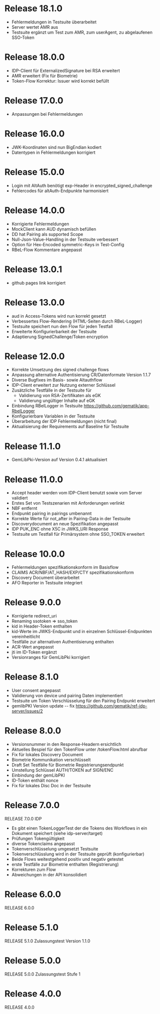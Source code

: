 # Release 18.1.0
- Fehlermeldungen in Testsuite überarbeitet
- Server wertet AMR aus
- Testsuite ergänzt um Test zum AMR, zum userAgent, zu abgelaufenen SSO-Token


# Release 18.0.0
- IDP-Client für ExternalizedSignature bei RSA erweitert
- AMR erweitert (Fix für Biometrie)
- Token-Flow Korrektur: Issuer wird korrekt befüllt

# Release 17.0.0
- Anpassungen bei Fehlermeldungen

# Release 16.0.0
- JWK-Koordinaten sind nun BigEndian kodiert
- Datentypen in Fehlermeldungen korrigiert

# Release 15.0.0
* Login mit AltAuth benötigt exp-Header in encrypted_signed_challenge
* Fehlercodes für altAuth-Endpunkte harmonisiert

# Release 14.0.0
* Korrigierte Fehlermeldungen
* MockClient kann AUD dynamisch befüllen
* DD hat Pairing als supported Scope
* Null-Json-Value-Handling in der Testsuite verbessert
* Option für Hex-Encoded symmetric-Keys in Test-Config
* RBeL-Flow Kommentare angepasst

# Release 13.0.1
* github pages link korrigiert

# Release 13.0.0
* aud in Access-Tokens wird nun korrekt gesetzt
* Verbessertes Flow-Rendering (HTML-Seiten durch RBeL-Logger)
* Testsuite speichert nun den Flow für jeden Testfall
* Erweiterte Konfigurierbarkeit der Testsuite
* Adaptierung SignedChallenge/Token encryption

# Release 12.0.0
* Korrekte Umsetzung des signed challenge flows
* Anpassung alternative Authentisierung CR/Datenformate Version 1.1.7
* Diverse Bugfixes im Basis- sowie Altauthflow 
* IDP-Client erweitert zur Nutzung externer Schlüssel
* Zusätzliche Testfälle in der Testsuite für 
  * Validierung von RSA-Zertifikaten als eGK
  * Validierung ungültiger Inhalte auf eGK
* Einbindung RBelLogger in Testsuite https://github.com/gematik/app-RbelLogger
* Konfigurierbare Variablen in der Testsuite 
* Überarbeitung der IDP Fehlermeldungen (nicht final)
* Aktualisierung der Requirements auf Baseline für Testsuite

# Release 11.1.0
* GemLibPki-Version auf Version 0.4.1 aktualisiert

# Release 11.0.0
* Accept header werden vom IDP-Client benutzt sowie vom Server validiert
* Erstes Set von Testszenarien mit Anforderungen verlinkt
* NBF entfernt
* Endpunkt pairing in pairings umbenannt
* Korrekte Werte für not_after in Pairing-Data in der Testsuite
* Discoverydocument an neue Spezifikation angepasst
* IDP PUK_ENC ohne X5C in JWKS_URI Response
* Testsuite um Testfall für Primärsystem ohne SSO_TOKEN erweitert

# Release 10.0.0
* Fehlermeldungen spezifikationskonform im Basisflow
* CLAIMS ACR/NBF/AT_HASH/EXP/CTY spezifikationskonform
* Discovery Document überarbeitet
* AFO Reporter in Testsuite integriert

# Release 9.0.0
- Korrigierte redirect_uri
- Renaming ssotoken => sso_token
- kid in Header-Token enthalten
- kid-Werte im JWKS-Endpunkt und in einzelnen Schlüssel-Endpunkten vereinheitlicht
- Testfälle zur alternativen Authentisierung enthalten
- ACR-Wert angepasst
- jti im ID-Token ergänzt
- Versionranges für GemLibPki korrigiert

# Release 8.1.0
- User consent angepasst
- Validierung von device und pairing Daten implementiert
- Testsuite um Token Verschlüsselung für den Pairing Endpunkt erweitert
- gemlibPKI Version update 
-- fix https://github.com/gematik/ref-idp-server/issues/2

# Release 8.0.0
- Versionsnummer in den Response-Headern ersichtlich
- Aktuelles Bespiel für den TokenFlow unter /tokenFlow.html abrufbar
- Fix für lokales Discovery Document
- Biometrie Kommunikation verschlüsselt
- Draft Set Testfälle für Biometrie Registrierungsendpunkt
- Umstellung Schlüssel AUTH/TOKEN auf SIGN/ENC
- Einbindung der gemLibPKI
- ID-Token enthält nonce
- Fix für lokales Disc Doc in der Testsuite

# Release 7.0.0
RELEASE 7.0.0
IDP
- Es gibt einen TokenLoggerTest der die Tokens des Workflows in ein Dokument speichert (siehe idp-server/target)
- Prüfungen Tokengültigkeit
- diverse Tokenclaims angepasst
- Tokenverschlüsselung umgesetzt
Testsuite 
- Tokenverschlüsslung wird in der Testsuite geprüft (konfigurierbar)
- Beide Flows weitestgehend positiv und negativ getestet
- erste Testfälle zur Biometrie enthalten (Registrierung)
- Korrekturen zum Flow
- Abweichungen in der API konsolidiert

# Release 6.0.0
RELEASE 6.0.0

# Release 5.1.0
RELEASE 5.1.0 Zulassungstest Version 1.1.0

# Release 5.0.0
RELEASE 5.0.0 Zulassungstest Stufe 1

# Release 4.0.0
RELEASE 4.0.0

